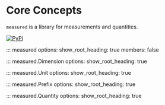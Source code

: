 # Core Concepts

`measured` is a library for measurements and quantities.

[![PyPi](https://img.shields.io/pypi/v/measured)](https://pypi.org/project/measured)

::: measured
    options:
        show_root_heading: true
        members: false

::: measured.Dimension
    options:
        show_root_heading: true

::: measured.Unit
    options:
        show_root_heading: true

::: measured.Prefix
    options:
        show_root_heading: true

::: measured.Quantity
    options:
        show_root_heading: true
